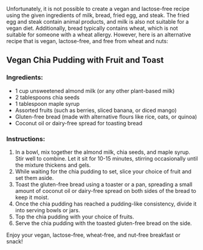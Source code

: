 Unfortunately, it is not possible to create a vegan and lactose-free recipe using the given ingredients of milk, bread, fried egg, and steak. The fried egg and steak contain animal products, and milk is also not suitable for a vegan diet. Additionally, bread typically contains wheat, which is not suitable for someone with a wheat allergy. However, here is an alternative recipe that is vegan, lactose-free, and free from wheat and nuts:

## Vegan Chia Pudding with Fruit and Toast

### Ingredients:
- 1 cup unsweetened almond milk (or any other plant-based milk)
- 2 tablespoons chia seeds
- 1 tablespoon maple syrup
- Assorted fruits (such as berries, sliced banana, or diced mango)
- Gluten-free bread (made with alternative flours like rice, oats, or quinoa)
- Coconut oil or dairy-free spread for toasting bread

### Instructions:
1. In a bowl, mix together the almond milk, chia seeds, and maple syrup. Stir well to combine. Let it sit for 10-15 minutes, stirring occasionally until the mixture thickens and gels.
2. While waiting for the chia pudding to set, slice your choice of fruit and set them aside.
3. Toast the gluten-free bread using a toaster or a pan, spreading a small amount of coconut oil or dairy-free spread on both sides of the bread to keep it moist.
4. Once the chia pudding has reached a pudding-like consistency, divide it into serving bowls or jars.
5. Top the chia pudding with your choice of fruits.
6. Serve the chia pudding with the toasted gluten-free bread on the side.

Enjoy your vegan, lactose-free, wheat-free, and nut-free breakfast or snack!
